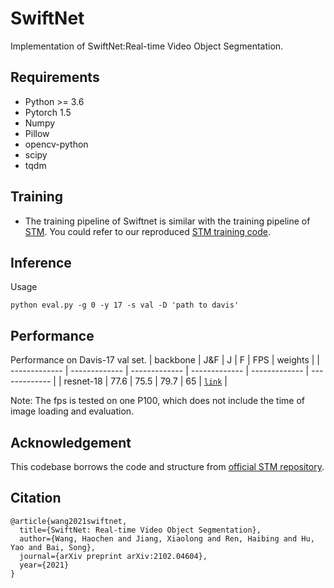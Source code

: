 # SwiftNet
Implementation of SwiftNet:Real-time Video Object Segmentation.


## Requirements
 - Python >= 3.6
 - Pytorch 1.5
 - Numpy
 - Pillow
 - opencv-python
 - scipy
 - tqdm
 
## Training
 - The training pipeline of Swiftnet is similar with the training pipeline of [STM](https://openaccess.thecvf.com/content_ICCV_2019/html/Oh_Video_Object_Segmentation_Using_Space-Time_Memory_Networks_ICCV_2019_paper.html). You could refer to our reproduced [STM training code](https://github.com/haochenheheda/Training-Code-of-STM).

## Inference
Usage
```
python eval.py -g 0 -y 17 -s val -D 'path to davis'
```

## Performance

Performance on Davis-17 val set.
| backbone | J&F | J |  F  | FPS | weights |
| ------------- | ------------- | ------------- | ------------- | ------------- | ------------- |
| resnet-18 | 77.6 | 75.5 | 79.7 | 65 | [`link`](https://drive.google.com/file/d/1I1agjrVIIUK6xU3pQF6wJ-TSvXEtg0kv/view?usp=sharing) |

Note:
	The fps is tested on one P100, which does not include the time of image loading and evaluation.

## Acknowledgement
This codebase borrows the code and structure from [official STM repository](https://github.com/seoungwugoh/STM).


## Citation

```
@article{wang2021swiftnet,
  title={SwiftNet: Real-time Video Object Segmentation},
  author={Wang, Haochen and Jiang, Xiaolong and Ren, Haibing and Hu, Yao and Bai, Song},
  journal={arXiv preprint arXiv:2102.04604},
  year={2021}
}
```
